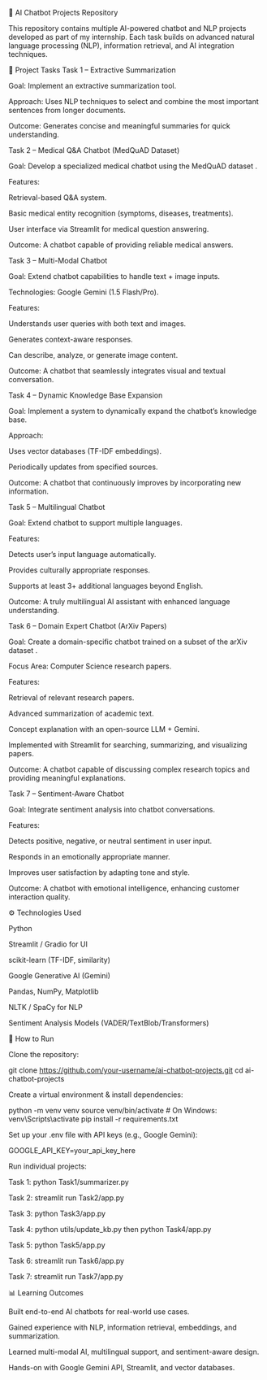 🧠 AI Chatbot Projects Repository

This repository contains multiple AI-powered chatbot and NLP projects developed as part of my internship. Each task builds on advanced natural language processing (NLP), information retrieval, and AI integration techniques.

📌 Project Tasks
Task 1 – Extractive Summarization

Goal: Implement an extractive summarization tool.

Approach: Uses NLP techniques to select and combine the most important sentences from longer documents.

Outcome: Generates concise and meaningful summaries for quick understanding.

Task 2 – Medical Q&A Chatbot (MedQuAD Dataset)

Goal: Develop a specialized medical chatbot using the MedQuAD dataset
.

Features:

Retrieval-based Q&A system.

Basic medical entity recognition (symptoms, diseases, treatments).

User interface via Streamlit for medical question answering.

Outcome: A chatbot capable of providing reliable medical answers.

Task 3 – Multi-Modal Chatbot

Goal: Extend chatbot capabilities to handle text + image inputs.

Technologies: Google Gemini (1.5 Flash/Pro).

Features:

Understands user queries with both text and images.

Generates context-aware responses.

Can describe, analyze, or generate image content.

Outcome: A chatbot that seamlessly integrates visual and textual conversation.

Task 4 – Dynamic Knowledge Base Expansion

Goal: Implement a system to dynamically expand the chatbot’s knowledge base.

Approach:

Uses vector databases (TF-IDF embeddings).

Periodically updates from specified sources.

Outcome: A chatbot that continuously improves by incorporating new information.

Task 5 – Multilingual Chatbot

Goal: Extend chatbot to support multiple languages.

Features:

Detects user’s input language automatically.

Provides culturally appropriate responses.

Supports at least 3+ additional languages beyond English.

Outcome: A truly multilingual AI assistant with enhanced language understanding.

Task 6 – Domain Expert Chatbot (ArXiv Papers)

Goal: Create a domain-specific chatbot trained on a subset of the arXiv dataset
.

Focus Area: Computer Science research papers.

Features:

Retrieval of relevant research papers.

Advanced summarization of academic text.

Concept explanation with an open-source LLM + Gemini.

Implemented with Streamlit for searching, summarizing, and visualizing papers.

Outcome: A chatbot capable of discussing complex research topics and providing meaningful explanations.

Task 7 – Sentiment-Aware Chatbot

Goal: Integrate sentiment analysis into chatbot conversations.

Features:

Detects positive, negative, or neutral sentiment in user input.

Responds in an emotionally appropriate manner.

Improves user satisfaction by adapting tone and style.

Outcome: A chatbot with emotional intelligence, enhancing customer interaction quality.

⚙️ Technologies Used

Python

Streamlit / Gradio for UI

scikit-learn (TF-IDF, similarity)

Google Generative AI (Gemini)

Pandas, NumPy, Matplotlib

NLTK / SpaCy for NLP

Sentiment Analysis Models (VADER/TextBlob/Transformers)

🚀 How to Run

Clone the repository:

git clone https://github.com/your-username/ai-chatbot-projects.git
cd ai-chatbot-projects


Create a virtual environment & install dependencies:

python -m venv venv
source venv/bin/activate  # On Windows: venv\Scripts\activate
pip install -r requirements.txt


Set up your .env file with API keys (e.g., Google Gemini):

GOOGLE_API_KEY=your_api_key_here


Run individual projects:

Task 1: python Task1/summarizer.py

Task 2: streamlit run Task2/app.py

Task 3: python Task3/app.py

Task 4: python utils/update_kb.py then python Task4/app.py

Task 5: python Task5/app.py

Task 6: streamlit run Task6/app.py

Task 7: streamlit run Task7/app.py

📊 Learning Outcomes

Built end-to-end AI chatbots for real-world use cases.

Gained experience with NLP, information retrieval, embeddings, and summarization.

Learned multi-modal AI, multilingual support, and sentiment-aware design.

Hands-on with Google Gemini API, Streamlit, and vector databases.
